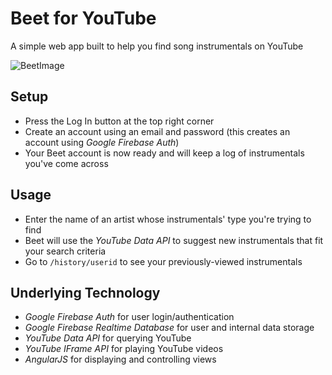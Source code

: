 # Beet for YouTube
A simple web app built to help you find song instrumentals on YouTube

![BeetImage](https://raw.githubusercontent.com/punyasc/Beet-for-YouTube/screenshot.png )

## Setup
* Press the Log In button at the top right corner
* Create an account using an email and password (this creates an account using *Google Firebase Auth*)
* Your Beet account is now ready and will keep a log of instrumentals you've come across

## Usage
* Enter the name of an artist whose instrumentals' type you're trying to find
* Beet will use the *YouTube Data API* to suggest new instrumentals that fit your search criteria
* Go to `/history/userid` to see your previously-viewed instrumentals

## Underlying Technology
* *Google Firebase Auth* for user login/authentication
* *Google Firebase Realtime Database* for user and internal data storage
* *YouTube Data API* for querying YouTube
* *YouTube IFrame API* for playing YouTube videos
* *AngularJS* for displaying and controlling views
